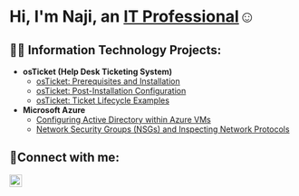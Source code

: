 ### <h1>Hi, I'm Naji, an <a href="https://www.linkedin.com/in/naji-rogers-83139625b/">IT Professional</a>☺</h1>

<h2>👨‍💻 Information Technology Projects:</h2>

- <b>osTicket (Help Desk Ticketing System)</b>
  - [osTicket: Prerequisites and Installation](https://github.com/NajiRogi/osticket-prereqs)
  - [osTicket: Post-Installation Configuration](https://github.com/NajiRogi/post-install-config)
  - [osTicket: Ticket Lifecycle Examples](https://github.com/Najirogi/ticket-lifecycle)
- <b>Microsoft Azure</b>
  - [Configuring Active Directory within Azure VMs](https://github.com/NajiRogi/configure-ad)
  - [Network Security Groups (NSGs) and Inspecting Network Protocols](https://github.com/NajiRogi/azure-network-protocols)

<h2>🤳Connect with me:</h2>

[<img align="left" alt="Josh | LinkedIn" width="22px" src="https://cdn.jsdelivr.net/npm/simple-icons@v3/icons/linkedin.svg" />][linkedin]

[linkedin]: https://www.linkedin.com/in/naji-rogers-83139625b/

